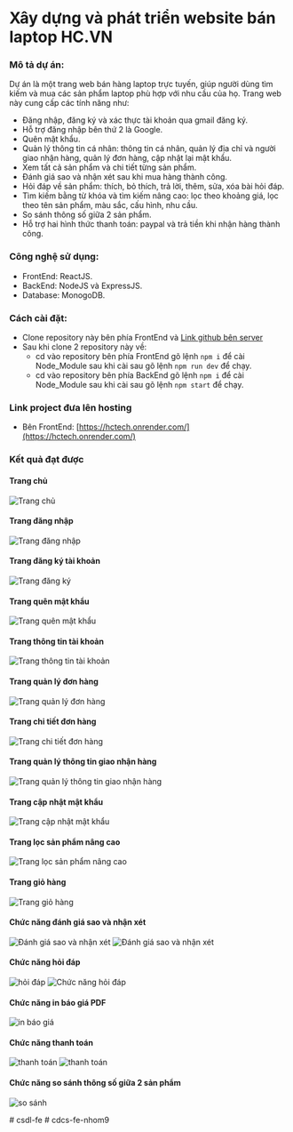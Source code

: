 # Xây dựng và phát triển website bán laptop HC.VN

### Mô tả dự án:
Dự án là một trang web bán hàng laptop trực tuyến, giúp người dùng tìm kiếm và mua các sản phẩm laptop phù hợp với nhu cầu của họ. Trang web này cung cấp các tính năng như:
- Đăng nhập, đăng ký và xác thực tài khoản qua gmail đăng ký.
- Hỗ trợ đăng nhập bên thứ 2 là Google.
- Quên mật khẩu.
- Quản lý thông tin cá nhân: thông tin cá nhân, quản lý địa chỉ và người giao nhận hàng, quản lý đơn hàng, cập nhật lại mật khẩu.
- Xem tất cả sản phẩm và chi tiết từng sản phẩm.
- Đánh giá sao và nhận xét sau khi mua hàng thành công.
- Hỏi đáp về sản phẩm: thích, bỏ thích, trả lời, thêm, sửa, xóa bài hỏi đáp.
- Tìm kiếm bằng từ khóa và tìm kiếm nâng cao: lọc theo khoảng giá, lọc theo tên sản phẩm, màu sắc, cấu hình, nhu cầu.
- So sánh thông số giữa 2 sản phẩm.
- Hỗ trợ hai hình thức thanh toán: paypal và trả tiền khi nhận hàng thành công.

### Công nghệ sử dụng:
- FrontEnd: ReactJS.
- BackEnd: NodeJS và ExpressJS.
- Database: MonogoDB.

### Cách cài đặt:
- Clone repository này bên phía FrontEnd và [Link github bên server](https://github.com/nvh2312/TLCN)
- Sau khi clone 2 repository này về:
  - cd vào repository bên phía FrontEnd gõ lệnh `npm i` để cài Node_Module sau khi cài sau gõ lệnh `npm run dev` để chạy.
  - cd vào repository bên phía BackEnd gõ lệnh `npm i` để cài Node_Module sau khi cài sau gõ lệnh `npm start` để chạy.

### Link project đưa lên hosting
- Bên FrontEnd: [https://hctech.onrender.com/](https://hctech.onrender.com/)

### Kết quả đạt được
#### Trang chủ
![Trang chủ](https://res.cloudinary.com/dbekkzxtt/image/upload/v1677837972/Screenshot_from_2023-03-03_16-59-45_m3x8bs.png)
#### Trang đăng nhập
![Trang đăng nhập](https://res.cloudinary.com/dbekkzxtt/image/upload/v1677837969/Screenshot_from_2023-03-03_16-59-49_orzmfq.png)
#### Trang đăng ký tài khoản
![Trang đăng ký](https://res.cloudinary.com/dbekkzxtt/image/upload/v1677837968/Screenshot_from_2023-03-03_16-59-54_cs7fgk.png)
#### Trang quên mật khẩu
![Trang quên mật khẩu](https://res.cloudinary.com/dbekkzxtt/image/upload/v1677837969/Screenshot_from_2023-03-03_16-59-58_o56yw4.png)
#### Trang thông tin tài khoản
![Trang thông tin tài khoản](https://res.cloudinary.com/dbekkzxtt/image/upload/v1677837967/Screenshot_from_2023-03-03_17-02-57_nid6hv.png)
#### Trang quản lý đơn hàng
![Trang quản lý đơn hàng](https://res.cloudinary.com/dbekkzxtt/image/upload/v1677837967/Screenshot_from_2023-03-03_17-03-13_s0ly0q.png)
#### Trang chi tiết đơn hàng
![Trang chi tiết đơn hàng](https://res.cloudinary.com/dbekkzxtt/image/upload/v1677837967/Screenshot_from_2023-03-03_17-03-18_zp1yfs.png)
#### Trang quản lý thông tin giao nhận hàng
![Trang quản lý thông tin giao nhận hàng](https://res.cloudinary.com/dbekkzxtt/image/upload/v1677837967/Screenshot_from_2023-03-03_17-03-25_bptpla.png)
#### Trang cập nhật mật khẩu
![Trang cập nhật mật khẩu](https://res.cloudinary.com/dbekkzxtt/image/upload/v1677837966/Screenshot_from_2023-03-03_17-03-37_ep9nht.png)
#### Trang lọc sản phẩm nâng cao
![Trang lọc sản phẩm nâng cao](https://res.cloudinary.com/dbekkzxtt/image/upload/v1677837970/Screenshot_from_2023-03-03_17-00-09_btplie.png)
#### Trang giỏ hàng
![Trang giỏ hàng](https://res.cloudinary.com/dbekkzxtt/image/upload/v1677837968/Screenshot_from_2023-03-03_17-02-43_trks35.png)
#### Chức năng đánh giá sao và nhận xét
![Đánh giá sao và nhận xét](https://firebasestorage.googleapis.com/v0/b/test-8c816.appspot.com/o/ecom%2Fecom%2Fdanh%20gia%20nhan%20xet.png?alt=media&token=3d6b94d2-7139-46d4-82d2-ed42a1d2dd21)
![Đánh giá sao và nhận xét](https://res.cloudinary.com/dbekkzxtt/image/upload/v1677837968/Screenshot_from_2023-03-03_17-01-10_aynchs.png)
#### Chức năng hỏi đáp
![hỏi đáp](https://firebasestorage.googleapis.com/v0/b/test-8c816.appspot.com/o/ecom%2Fecom%2Fhoi%20dap.png?alt=media&token=226710a4-98e5-4e01-b259-c0648a8f2c8f)
![Chức năng hỏi đáp](https://res.cloudinary.com/dbekkzxtt/image/upload/v1677837969/Screenshot_from_2023-03-03_17-02-13_hbglgf.png)
#### Chức năng in báo giá PDF
![in báo giá](https://res.cloudinary.com/dbekkzxtt/image/upload/v1677837967/Screenshot_from_2023-03-03_17-02-48_zezsng.png)
#### Chức năng thanh toán
![thanh toán](https://firebasestorage.googleapis.com/v0/b/test-8c816.appspot.com/o/ecom%2Fecom%2Fthanh%20toan.png?alt=media&token=b8b89829-a51d-4899-b1e3-463eb59bdd78)
![thanh toán](https://firebasestorage.googleapis.com/v0/b/test-8c816.appspot.com/o/ecom%2Fecom%2Fthanh%20toan%201.png?alt=media&token=69998f93-8579-4943-af2d-64177ca88b72)
#### Chức năng so sánh thông số giữa 2 sản phẩm
![so sánh](https://firebasestorage.googleapis.com/v0/b/test-8c816.appspot.com/o/ecom%2Fecom%2Fso%20sanh.png?alt=media&token=6ad0555d-37a2-4bbd-9711-96b687ea029b)




#   c s d l - f e  
 #   c d c s - f e - n h o m 9  
 